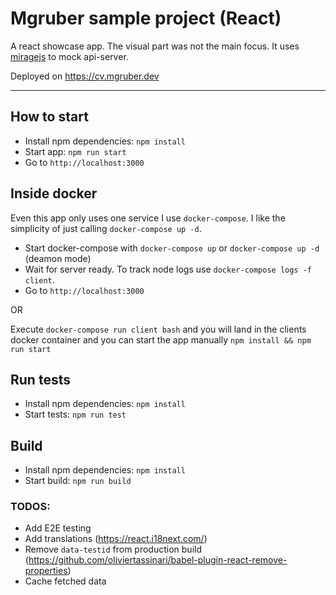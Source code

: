 # Mgruber sample project (React)

A react showcase app.
The visual part was not the main focus.
It uses [miragejs](https://miragejs.com/) to mock api-server.

Deployed on https://cv.mgruber.dev

---

## How to start

- Install npm dependencies: `npm install`
- Start app: `npm run start`
- Go to `http://localhost:3000`

## Inside docker

Even this app only uses one service I use `docker-compose`. I like the simplicity of just calling `docker-compose up -d`.

- Start docker-compose with `docker-compose up` or `docker-compose up -d` (deamon mode)
- Wait for server ready. To track node logs use `docker-compose logs -f client`.
- Go to `http://localhost:3000`

OR

Execute `docker-compose run client bash` and you will land in the clients docker container and you can start the app manually `npm install && npm run start`

## Run tests

- Install npm dependencies: `npm install`
- Start tests: `npm run test`

## Build

- Install npm dependencies: `npm install`
- Start build: `npm run build`

### TODOS:

- Add E2E testing
- Add translations (https://react.i18next.com/)
- Remove `data-testid` from production build (https://github.com/oliviertassinari/babel-plugin-react-remove-properties)
- Cache fetched data

